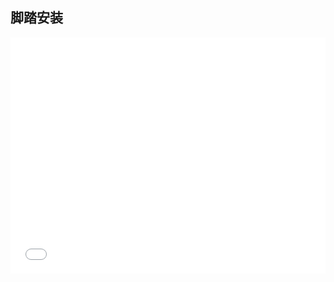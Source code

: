 ## 脚踏安装
<div style="position: relative; width: 100%; height: 0; padding-bottom: 75%;">
<iframe src="//player.bilibili.com/player.html?bvid=BV1Q3vseNEEm&page=1" scrolling="no" border="0" frameborder="no" framespacing="0" allowfullscreen="true"style="position: absolute; width: 100%; height: 100%; Left: 0; top: 0;" > </iframe>
</div>